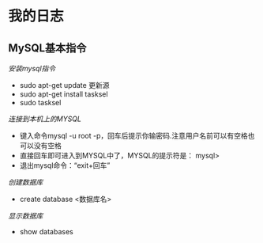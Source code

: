 # 我的日志

## MySQL基本指令

*安装mysql指令*
 - sudo apt-get update  更新源
 - sudo apt-get install tasksel
 - sudo tasksel
 
*连接到本机上的MYSQL*
 - 键入命令mysql -u root -p，回车后提示你输密码.注意用户名前可以有空格也可以没有空格
 - 直接回车即可进入到MYSQL中了，MYSQL的提示符是： mysql>
 - 退出mysql命令：“exit+回车”

*创建数据库*
 - create database <数据库名>
 
*显示数据库*
 - show databases
